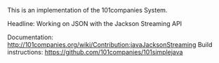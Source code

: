 This is an implementation of the 101companies System.

Headline: Working on JSON with the Jackson Streaming API 

Documentation: http://101companies.org/wiki/Contribution:javaJacksonStreaming
Build instructions: https://github.com/101companies/101simplejava